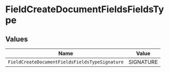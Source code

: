 # FieldCreateDocumentFieldsFieldsType


## Values

| Name                                           | Value                                          |
| ---------------------------------------------- | ---------------------------------------------- |
| `FieldCreateDocumentFieldsFieldsTypeSignature` | SIGNATURE                                      |